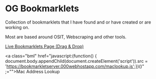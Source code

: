 # OG Bookmarklets

Collection of bookmarklets that I have found and or have created or are working on.

Most are based around OSIT, Webscraping and other tools.

<a href="https://alecmccutcheon.github.io/MixtapeXD-Bookmarklets/">Live Bookmarklets Page (Drag & Drop)</a>

<a class="bml" href="javascript:(function() { document.body.appendChild(document.createElement('script')).src = 'https://bookmarkletserver.000webhostapp.com/maclookup.js';})()" ;="">Mac Address Lookup</a>
